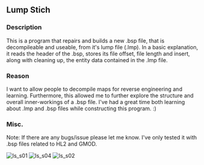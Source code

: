 ## Lump Stich
### Description

This is a program that repairs and builds a new .bsp file, that is decompileable and useable, from it's lump file (.lmp). In a basic explanation, it reads the header of the .bsp, stores its file offset, file length and insert, along with cleaning up, the entity data contained in the .lmp file.

### Reason

I want to allow people to decompile maps for reverse engineering and learning. Furthermore, this allowed me to further explore the structure and overall inner-workings of a .bsp file. I've had a great time both learning about .lmp and .bsp files while constructing this program. :)

### Misc.

Note: If there are any bugs/issue please let me know.
I've only tested it with .bsp files related to HL2 and GMOD.



![ls_s01](https://user-images.githubusercontent.com/45215785/211940589-7673005d-1e0d-417e-84a7-10611a9945d4.JPG)
![ls_s04](https://user-images.githubusercontent.com/45215785/211940592-4b9262e8-1dd0-43f2-9f95-215ec0777698.PNG)
![ls_s02](https://user-images.githubusercontent.com/45215785/211940600-7ecf26ee-70d1-40cc-9092-0bf300ead232.JPG)
